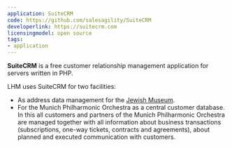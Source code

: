 ```yaml
---
application: SuiteCRM
code: https://github.com/salesagility/SuiteCRM
developerlink: https://suitecrm.com
licensingmodel: open source
tags:
- application
---
```


__SuiteCRM__ is a free customer relationship management application for servers written in PHP.

LHM uses SuiteCRM for two facilities:

* As address data management for the [Jewish Museum](https://juedisches-museum-muenchen.de).
* For the Munich Philharmonic Orchestra as a central customer database. In this all customers and partners of the Munich Philharmonic Orchestra are managed together with all information about business transactions (subscriptions, one-way tickets, contracts and agreements), about planned and executed communication with customers.
